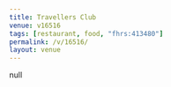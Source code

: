 ```yaml
---
title: Travellers Club
venue: v16516
tags: [restaurant, food, "fhrs:413480"]
permalink: /v/16516/
layout: venue
---
```

null
